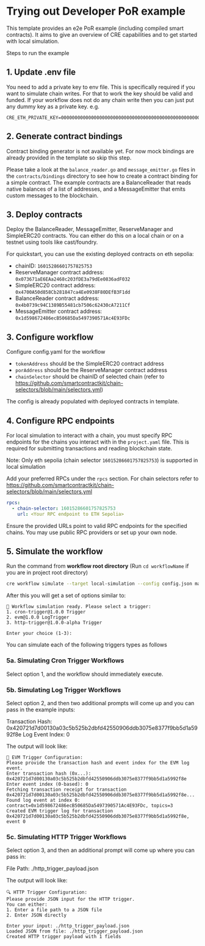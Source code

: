 # Trying out Developer PoR example

This template provides an e2e PoR example (including compiled smart contracts). It aims to give an overview of CRE capabilities and to get started with local simulation.

Steps to run the example

## 1. Update .env file

You need to add a private key to env file. This is specifically required if you want to simulate chain writes. For that to work the key should be valid and funded.
If your workflow does not do any chain write then you can just put any dummy key as a private key. e.g.
```
CRE_ETH_PRIVATE_KEY=0000000000000000000000000000000000000000000000000000000000000001
```

## 2. Generate contract bindings

Contract binding generator is not available yet. For now mock bindings are already provided in the template so skip this step.

Please take a look at the `balance_reader.go` and `message_emitter.go` files in the `contracts/bindings` directory to see how to create a contract binding for a simple contract. The example contracts are a BalanceReader that reads native balances of a list of addresses, and a MessageEmitter that emits custom messages to the blockchain.

## 3. Deploy contracts

Deploy the BalanceReader, MessageEmitter, ReserveManager and SimpleERC20 contracts. You can either do this on a local chain or on a testnet using tools like cast/foundry.

For quickstart, you can use the existing deployed contracts on eth sepolia:
- chainID: `16015286601757825753`
- ReserveManager contract address: `0x073671aE6EAa2468c203fDE3a79dEe0836adF032`
- SimpleERC20 contract address: `0x4700A50d858Cb281847ca4Ee0938F80DEfB3F1dd`
- BalanceReader contract address: `0x4b0739c94C1389B55481cb7506c62430cA7211Cf`
- MessageEmitter contract address: `0x1d598672486ecB50685Da5497390571Ac4E93FDc`

## 3. Configure workflow

Configure config.yaml for the workflow
- `tokenAddress` should be the SimpleERC20 contract address
- `porAddress` should be the ReserveManager contract address
- `chainSelector` should be chainID of selected chain (refer to https://github.com/smartcontractkit/chain-selectors/blob/main/selectors.yml)

The config is already populated with deployed contracts in template.

## 4. Configure RPC endpoints

For local simulation to interact with a chain, you must specify RPC endpoints for the chains you interact with in the `project.yaml` file. This is required for submitting transactions and reading blockchain state.

Note: Only eth sepolia (chain selector `16015286601757825753`) is supported in local simulation

Add your preferred RPCs under the `rpcs` section. For chain selectors refer to https://github.com/smartcontractkit/chain-selectors/blob/main/selectors.yml

```yaml
rpcs:
  - chain-selector: 16015286601757825753
    url: <Your RPC endpoint to ETH Sepolia>
```
Ensure the provided URLs point to valid RPC endpoints for the specified chains. You may use public RPC providers or set up your own node.

## 5. Simulate the workflow
Run the command from <b>workflow root directory</b> (Run `cd workflowName` if you are in project root directory)

```bash
cre workflow simulate --target local-simulation --config config.json main.go
```

After this you will get a set of options similar to:

```
🚀 Workflow simulation ready. Please select a trigger:
1. cron-trigger@1.0.0 Trigger
2. evm@1.0.0 LogTrigger
3. http-trigger@1.0.0-alpha Trigger

Enter your choice (1-3):
```

You can simulate each of the following triggers types as follows

### 5a. Simulating Cron Trigger Workflows

Select option 1, and the workflow should immediately execute.

### 5b. Simulating Log Trigger Workflows

Select option 2, and then two additional prompts will come up and you can pass in the example inputs:

Transaction Hash: 0x420721d7d00130a03c5b525b2dbfd42550906ddb3075e8377f9bb5d1a5992f8e
Log Event Index: 0

The output will look like:
```
🔗 EVM Trigger Configuration:
Please provide the transaction hash and event index for the EVM log event.
Enter transaction hash (0x...): 0x420721d7d00130a03c5b525b2dbfd42550906ddb3075e8377f9bb5d1a5992f8e
Enter event index (0-based): 0
Fetching transaction receipt for transaction 0x420721d7d00130a03c5b525b2dbfd42550906ddb3075e8377f9bb5d1a5992f8e...
Found log event at index 0: contract=0x1d598672486ecB50685Da5497390571Ac4E93FDc, topics=3
Created EVM trigger log for transaction 0x420721d7d00130a03c5b525b2dbfd42550906ddb3075e8377f9bb5d1a5992f8e, event 0
```

### 5c. Simulating HTTP Trigger Workflows

Select option 3, and then an additional prompt will come up where you can pass in:

File Path: ./http_trigger_payload.json

The output will look like:
```
🔍 HTTP Trigger Configuration:
Please provide JSON input for the HTTP trigger.
You can either:
1. Enter a file path to a JSON file
2. Enter JSON directly

Enter your input: ./http_trigger_payload.json   
Loaded JSON from file: ./http_trigger_payload.json
Created HTTP trigger payload with 1 fields
```
